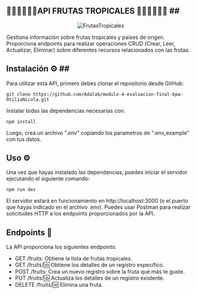 ## 🥭​🍍​🍌​🥥​🥝​🍓 ​**API FRUTAS TROPICALES** 🥭​🍍​🍌​🥥​🥝​🍓 ​##

<p align="center" width="100%">
<img src="https://encrypted-tbn0.gstatic.com/images?q=tbn:ANd9GcSy5OaAviY9ld1c7MEAUL7lqsBmxEQmScsR0g&s" alt="FrutasTropicales">
</p>

Gestiona información sobre frutas tropicales y países de origen. Proporciona endpoints para realizar operaciones CRUD (Crear, Leer, Actualizar, Eliminar) sobre diferentes recursos relacionados con las frutas.

## **Instalación** ⚙️ ​##

Para utilizar esta API, primero debes clonar el repositorio desde GitHub:

    git clone https://github.com/Adalab/modulo-4-evaluacion-final-bpw-OtiliaNicola.git

Instalar todas las dependencias necesarias con:

    npm install
Luego, crea un archivo ".env" copiando los parametros de ".env_example" con tus datos.

## **Uso** ⚙️​ ##

Una vez que hayas instalado las dependencias, puedes iniciar el servidor ejecutando el siguiente comando:

    npm run dev
El servidor estará en funcionamiento en http://localhost:3000 (o el puerto que hayas indicado en el archivo .env). Puedes usar Postman para realizar solicitudes HTTP a los endpoints proporcionados por la API.

## **Endpoints**​ 🔎​ ##

La API proporciona los siguientes endpoints:

- GET /fruits: Obtiene la lista de frutas tropicales.
- GET /fruits/:id: Obtiene los detalles de un registro específico.
- POST /fruits: Crea un nuevo registro sobre la fruta que más te guste.
- PUT /fruits/:id: Actualiza los detalles de un registro existente.
- DELETE /fruits/:id: Elimina una fruta.
